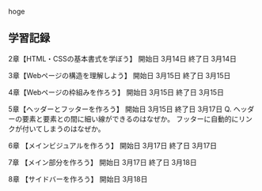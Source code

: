 hoge

## 学習記録

2章【HTML・CSSの基本書式を学ぼう】
開始日 3月14日
終了日 3月14日

3章【Webページの構造を理解しよう】
開始日 3月15日
終了日 3月15日

4章【Webページの枠組みを作ろう】
開始日 3月15日
終了日 3月15日

5章【ヘッダーとフッターを作ろう】
開始日 3月15日
終了日 3月17日
Q.
ヘッダーの要素と要素との間に細い線ができるのはなぜか。
フッターに自動的にリンクが付いてしまうのはなぜか。

6章 【メインビジュアルを作ろう】
開始日 3月17日
終了日 3月17日

7章 【メイン部分を作ろう】
開始日 3月17日
終了日 3月18日

8章 【サイドバーを作ろう】
開始日 3月18日